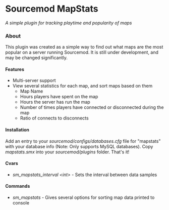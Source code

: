 # Sourcemod MapStats #
*A simple plugin for tracking playtime and popularity of maps*

### About ###
This plugin was created as a simple way to find out what maps are the most popular on a server running Sourcemod. It is still under development, and may be changed significantly.

#### Features ####
* Multi-server support
* View several statistics for each map, and sort maps based on them
	* Map Name
	* Hours players have spent on the map
	* Hours the server has run the map
	* Number of times players have connected or disconnected during the map
	* Ratio of connects to disconnects

#### Installation ####
Add an entry to your *sourcemod/configs/databases.cfg* file for "mapstats" with your database info (Note: Only supports MySQL databases). Copy *mapstats.smx* into your *sourcemod/plugins* folder. That's it!

#### Cvars ####
 * *sm_mapstats_interval \<int\>* - Sets the interval between data samples

#### Commands ####
 * *sm_mapstats* - Gives several options for sorting map data printed to console
